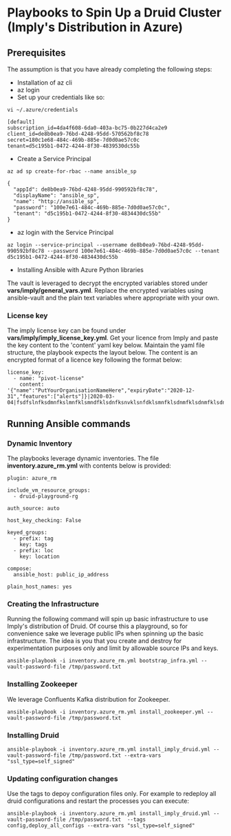 # Playbooks to Spin Up a Druid Cluster (Imply's Distribution in Azure)


## Prerequisites

The assumption is that you have already completing the following steps:

- Installation of az cli
- az login
- Set up your credentials like so:
```
vi ~/.azure/credentials

[default]
subscription_id=4da4f608-6da0-403a-bc75-0b227d4ca2e9
client_id=de8b0ea9-76bd-4248-95dd-570562bf8c78
secret=180c1e68-484c-469b-885e-7d0d0ae57c0c
tenant=d5c195b1-0472-4244-8f30-4839530dc55b
```
- Create a Service Principal
```
az ad sp create-for-rbac --name ansible_sp

{
  "appId": de8b0ea9-76bd-4248-95dd-990592bf8c78",
  "displayName": "ansible_sp",
  "name": "http://ansible_sp",
  "password": "100e7e61-484c-469b-885e-7d0d0ae57c0c",
  "tenant": "d5c195b1-0472-4244-8f30-4834430dc55b"
}
```
- az login with the Service Principal
```
az login --service-principal --username de8b0ea9-76bd-4248-95dd-990592bf8c78 --password 100e7e61-484c-469b-885e-7d0d0ae57c0c --tenant d5c195b1-0472-4244-8f30-4834430dc55b

```
- Installing Ansible with Azure Python libraries

The vault is leveraged to decrypt the encrypted variables stored under **vars/imply/general_vars.yml**. Replace the encrypted variables using ansible-vault and the plain text variables where appropriate with your own.
  
### License key

The imply license key can be found under **vars/imply/imply_license_key.yml**. Get your licence from Imply and paste the key content to the 'content' yaml key below. Maintain the yaml file structure, the playbook expects the layout below. The content is an encrypted format of a licence key following the format below:

```
license_key:
  - name: "pivot-license"
    content: '{"name":"PutYourOrganisationNameHere","expiryDate":"2020-12-31","features":["alerts"]}|2020-03-04|fsdfslnfksdmnfkslmnfklsmndfklsdnfksnvklsnfdklsmnfklsdnmfklsdnmfklsdnfkslngdfksjnfjkdsnfkjsdnfjksdnskjfnsjkfngsjknskdnflksdnmfklsmndflkdsnfksfnddfdfamadeupkeyxxxxxxxxx=='
```

## Running Ansible commands

### Dynamic Inventory

The playbooks leverage dynamic inventories. The file **inventory.azure_rm.yml** with contents below is provided:
  
```
plugin: azure_rm

include_vm_resource_groups:
  - druid-playground-rg

auth_source: auto

host_key_checking: False

keyed_groups:
  - prefix: tag
    key: tags
  - prefix: loc
    key: location

compose:
  ansible_host: public_ip_address

plain_host_names: yes

```
### Creating the Infrastructure

Running the following command will spin up basic infrastructure to use Imply's distribution of Druid. Of course this a playground, so for convenience sake we leverage public IPs when spinning up the basic infrastructure. The idea is you that you create and destroy for experimentation purposes only and limit by allowable source IPs and keys.

```
ansible-playbook -i inventory.azure_rm.yml bootstrap_infra.yml --vault-password-file /tmp/password.txt 
```

### Installing Zookeeper

We leverage Confluents Kafka distribution for Zookeeper. 

```
ansible-playbook -i inventory.azure_rm.yml install_zookeeper.yml --vault-password-file /tmp/password.txt
```

### Installing Druid

```
ansible-playbook -i inventory.azure_rm.yml install_imply_druid.yml --vault-password-file /tmp/password.txt --extra-vars "ssl_type=self_signed"
```

### Updating configuration changes

Use the tags to depoy configuration files only. For example to redeploy all druid configurations and restart the processes you can execute:

```
ansible-playbook -i inventory.azure_rm.yml install_imply_druid.yml --vault-password-file /tmp/password.txt  --tags config,deploy_all_configs --extra-vars "ssl_type=self_signed"
```
